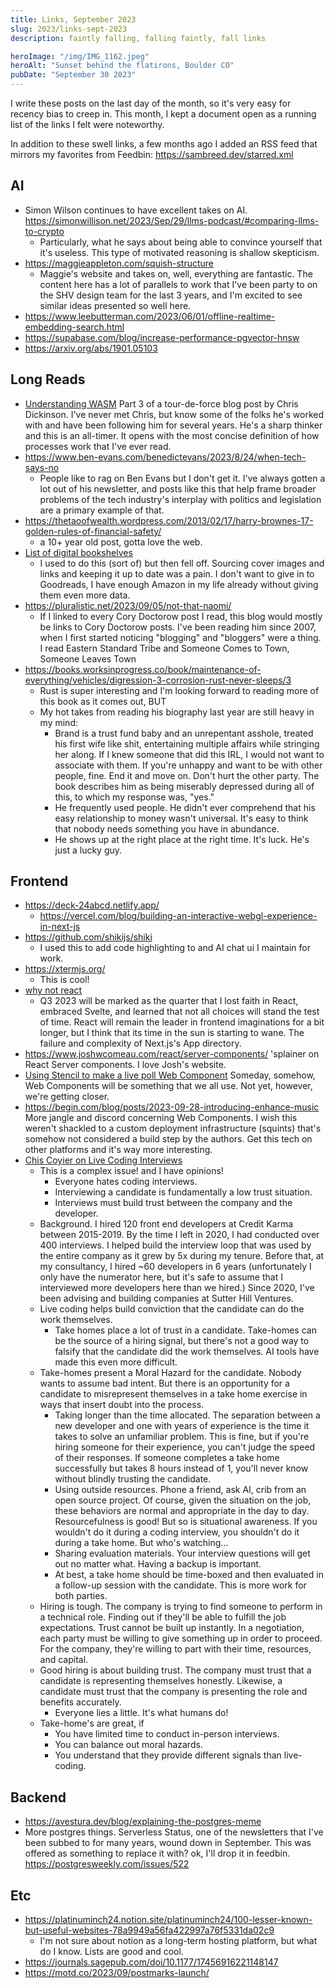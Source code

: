 ```yaml
---
title: Links, September 2023
slug: 2023/links-sept-2023
description: faintly falling, falling faintly, fall links

heroImage: "/img/IMG_1162.jpeg"
heroAlt: "Sunset behind the flatirons, Boulder CO"
pubDate: "September 30 2023"
---
```


I write these posts on the last day of the month, so it's very easy for recency bias to creep in. This month, I kept a document open as a running list of the links I felt were noteworthy.

In addition to these swell links, a few months ago I added an RSS feed that mirrors my favorites from Feedbin: https://sambreed.dev/starred.xml

## AI
- Simon Wilson continues to have excellent takes on AI. https://simonwillison.net/2023/Sep/29/llms-podcast/#comparing-llms-to-crypto
	- Particularly, what he says about being able to convince yourself that it's useless. This type of motivated reasoning is shallow skepticism.
- https://maggieappleton.com/squish-structure
  - Maggie's website and takes on, well, everything are fantastic. The content here has a lot of parallels to work that I've been party to on the SHV design team for the last 3 years, and I'm excited to see similar ideas presented so well here.
- https://www.leebutterman.com/2023/06/01/offline-realtime-embedding-search.html
- https://supabase.com/blog/increase-performance-pgvector-hnsw
- https://arxiv.org/abs/1901.05103

## Long Reads
- [Understanding WASM](https://www.neversaw.us/2023/09/04/understanding-wasm/part3/you-are-here/) Part 3 of a tour-de-force blog post by Chris Dickinson. I've never met Chris, but know some of the folks he's worked with and have been following him for several years. He's a sharp thinker and this is an all-timer. It opens with the most concise definition of how processes work that I've ever read.
- https://www.ben-evans.com/benedictevans/2023/8/24/when-tech-says-no
	- People like to rag on Ben Evans but I don't get it. I've always gotten a lot out of his newsletter, and posts like this that help frame broader problems of the tech industry's interplay with politics and legislation are a primary example of that.
- https://thetaoofwealth.wordpress.com/2013/02/17/harry-brownes-17-golden-rules-of-financial-safety/
	- a 10+ year old post, gotta love the web.
- [List of digital bookshelves](https://tomcritchlow.com/wiki/books/bookshelves/)
	- I used to do this (sort of) but then fell off. Sourcing cover images and links and keeping it up to date was a pain. I don't want to give in to Goodreads, I have enough Amazon in my life already without giving them even more data.
- https://pluralistic.net/2023/09/05/not-that-naomi/
	- If I linked to every Cory Doctorow post I read, this blog would mostly be links to Cory Doctorow posts. I've been reading him since 2007, when I first started noticing "blogging" and "bloggers" were a thing. I read Eastern Standard Tribe and Someone Comes to Town, Someone Leaves Town
- https://books.worksinprogress.co/book/maintenance-of-everything/vehicles/digression-3-corrosion-rust-never-sleeps/3
	- Rust is super interesting and I'm looking forward to reading more of this book as it comes out, BUT
	- My hot takes from reading his biography last year are still heavy in my mind:
		- Brand is a trust fund baby and an unrepentant asshole, treated his first wife like shit, entertaining multiple affairs while stringing her along. If I knew someone that did this IRL, I would not want to associate with them. If you're unhappy and want to be with other people, fine. End it and move on. Don't hurt the other party. The book describes him as being miserably depressed during all of this, to which my response was, "yes."
		- He frequently used people. He didn't ever comprehend that his easy relationship to money wasn't universal. It's easy to think that nobody needs something you have in abundance.
		- He shows up at the right place at the right time. It's luck. He's just a lucky guy.

## Frontend

- https://deck-24abcd.netlify.app/
	- https://vercel.com/blog/building-an-interactive-webgl-experience-in-next-js
- https://github.com/shikijs/shiki
	- I used this to add code highlighting to and AI chat ui I maintain for work.
- https://xtermjs.org/
	- This is cool!
- [why not react](https://dev.to/tigt/why-not-react-2f8l)
	- Q3 2023 will be marked as the quarter that I lost faith in React, embraced Svelte, and learned that not all choices will stand the test of time. React will remain the leader in frontend imaginations for a bit longer, but I think that its time in the sun is starting to wane. The failure and complexity of Next.js's App directory.
- https://www.joshwcomeau.com/react/server-components/ 'splainer on React Server components. I love Josh's website.
- [Using Stencil to make a live poll Web Component](https://blog.partykit.io/posts/live-polls-with-stencil/) Someday, somehow, Web Components will be something that we all use. Not yet, however, we're getting closer.
- https://begin.com/blog/posts/2023-09-28-introducing-enhance-music More jangle and discord concerning Web Components. I wish this weren't shackled to a custom deployment infrastructure (squints) that's somehow not considered a build step by the authors. Get this tech on other platforms and it's way more interesting.
- [Chis Coyier on Live Coding Interviews](https://chriscoyier.net/2023/09/16/live-coding-interviews/)
	- This is a complex issue! and I have opinions!
		- Everyone hates coding interviews.
		- Interviewing a candidate is fundamentally a low trust situation.
		- Interviews must build trust between the company and the developer.
	- Background. I hired 120 front end developers at Credit Karma between 2015-2019. By the time I left in 2020, I had conducted over 400 interviews. I helped build the interview loop that was used by the entire company as it grew by 5x during my tenure. Before that, at my consultancy, I hired ~60 developers in 6 years (unfortunately I only have the numerator here, but it's safe to assume that I interviewed more developers here than we hired.) Since 2020, I've been advising and building companies at Sutter Hill Ventures.
	- Live coding helps build conviction that the candidate can do the work themselves.
		- Take homes place a lot of trust in a candidate. Take-homes can be the source of a hiring signal, but there's not a good way to falsify that the candidate did the work themselves. AI tools have made this even more difficult.
	- Take-homes present a Moral Hazard for the candidate. Nobody wants to assume bad intent. But there is an opportunity for a candidate to misrepresent themselves in a take home exercise in ways that insert doubt into the process.
		- Taking longer than the time allocated. The separation between a new developer and one with years of experience is the time it takes to solve an unfamiliar problem. This is fine, but if you're hiring someone for their experience, you can't judge the speed of their responses. If someone completes a take home successfully but takes 8 hours instead of 1, you'll never know without blindly trusting the candidate.
		- Using outside resources. Phone a friend, ask AI, crib from an open source project. Of course, given the situation on the job, these behaviors are normal and appropriate in the day to day. Resourcefulness is good! But so is situational awareness. If you wouldn't do it during a coding interview, you shouldn't do it during a take home. But who's watching...
		- Sharing evaluation materials. Your interview questions will get out no matter what. Having a backup is important.
		- At best, a take home should be time-boxed and then evaluated in a follow-up session with the candidate. This is more work for both parties.
	- Hiring is tough. The company is trying to find someone to perform in a technical role. Finding out if they'll be able to fulfill the job expectations. Trust cannot be built up instantly. In a negotiation, each party must be willing to give something up in order to proceed. For the company, they're willing to part with their time, resources, and capital.
	- Good hiring is about building trust. The company must trust that a candidate is representing themselves honestly. Likewise, a candidate must trust that the company is presenting the role and benefits accurately.
		- Everyone lies a little. It's what humans do!
	- Take-home's are great, if
		- You have limited time to conduct in-person interviews.
		- You can balance out moral hazards.
		- You understand that they provide different signals than live-coding.

## Backend

- https://avestura.dev/blog/explaining-the-postgres-meme
- More postgres things. Serverless Status, one of the newsletters that I've been subbed to for many years, wound down in September. This was offered as something to replace it with? ok, I'll drop it in feedbin. https://postgresweekly.com/issues/522


## Etc

- https://platinuminch24.notion.site/platinuminch24/100-lesser-known-but-useful-websites-78a9949a56fa422997a76f5331da02c9
	- I'm not sure about notion as a long-term hosting platform, but what do I know. Lists are good and cool.
- https://journals.sagepub.com/doi/10.1177/17456916221148147
- https://motd.co/2023/09/postmarks-launch/